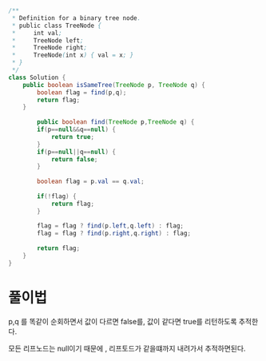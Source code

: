 ```java
/**
 * Definition for a binary tree node.
 * public class TreeNode {
 *     int val;
 *     TreeNode left;
 *     TreeNode right;
 *     TreeNode(int x) { val = x; }
 * }
 */
class Solution {
    public boolean isSameTree(TreeNode p, TreeNode q) {
        boolean flag = find(p,q);
    	return flag;
    }
    
        public boolean find(TreeNode p,TreeNode q) {
    	if(p==null&&q==null) {
    		return true;
    	}
    	if(p==null||q==null) {
    		return false;
    	}
    	
    	boolean flag = p.val == q.val;
    	
    	if(!flag) {
    		return flag;
    	}
    	
    	flag = flag ? find(p.left,q.left) : flag;
    	flag = flag ? find(p.right,q.right) : flag;
    	
    	return flag;
    }
}
```

# 풀이법 
p,q 를 똑같이 순회하면서 값이 다르면 false를,  값이 같다면 true를 리턴하도록 추적한다.

모든 리프노드는 null이기 때문에 , 리프토드가 같을떄까지 내려가서 추적하면된다.